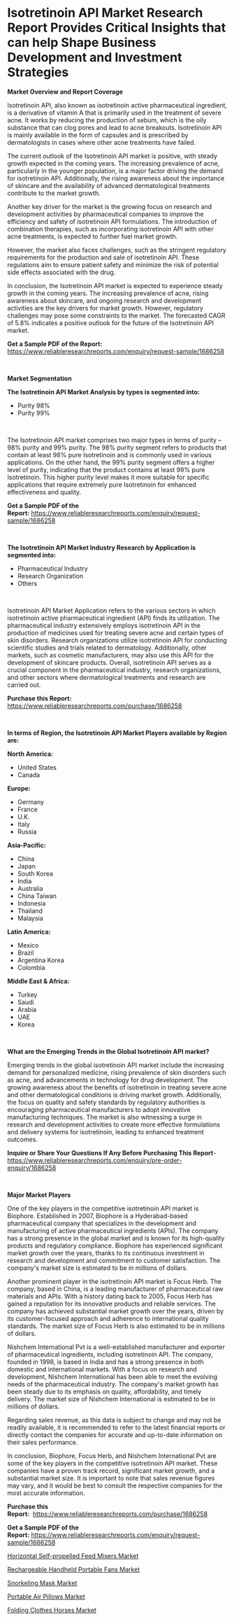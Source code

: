 <p><h1>Isotretinoin API Market Research Report Provides Critical Insights that can help Shape Business Development and Investment Strategies</h1></p><p><strong>Market Overview and Report Coverage</strong></p>
<p><p>Isotretinoin API, also known as isotretinoin active pharmaceutical ingredient, is a derivative of vitamin A that is primarily used in the treatment of severe acne. It works by reducing the production of sebum, which is the oily substance that can clog pores and lead to acne breakouts. Isotretinoin API is mainly available in the form of capsules and is prescribed by dermatologists in cases where other acne treatments have failed.</p><p>The current outlook of the Isotretinoin API market is positive, with steady growth expected in the coming years. The increasing prevalence of acne, particularly in the younger population, is a major factor driving the demand for isotretinoin API. Additionally, the rising awareness about the importance of skincare and the availability of advanced dermatological treatments contribute to the market growth.</p><p>Another key driver for the market is the growing focus on research and development activities by pharmaceutical companies to improve the efficiency and safety of isotretinoin API formulations. The introduction of combination therapies, such as incorporating isotretinoin API with other acne treatments, is expected to further fuel market growth.</p><p>However, the market also faces challenges, such as the stringent regulatory requirements for the production and sale of isotretinoin API. These regulations aim to ensure patient safety and minimize the risk of potential side effects associated with the drug.</p><p>In conclusion, the Isotretinoin API market is expected to experience steady growth in the coming years. The increasing prevalence of acne, rising awareness about skincare, and ongoing research and development activities are the key drivers for market growth. However, regulatory challenges may pose some constraints to the market. The forecasted CAGR of 5.8% indicates a positive outlook for the future of the Isotretinoin API market.</p></p>
<p><strong>Get a Sample PDF of the Report:</strong> <a href="https://www.reliableresearchreports.com/enquiry/request-sample/1686258">https://www.reliableresearchreports.com/enquiry/request-sample/1686258</a></p>
<p>&nbsp;</p>
<p><strong>Market Segmentation</strong></p>
<p><strong>The Isotretinoin API Market Analysis by types is segmented into:</strong></p>
<p><ul><li>Purity 98%</li><li>Purity 99%</li></ul></p>
<p>&nbsp;</p>
<p><p>The Isotretinoin API market comprises two major types in terms of purity – 98% purity and 99% purity. The 98% purity segment refers to products that contain at least 98% pure Isotretinoin and is commonly used in various applications. On the other hand, the 99% purity segment offers a higher level of purity, indicating that the product contains at least 99% pure Isotretinoin. This higher purity level makes it more suitable for specific applications that require extremely pure Isotretinoin for enhanced effectiveness and quality.</p></p>
<p><strong>Get a Sample PDF of the Report:</strong>&nbsp;<a href="https://www.reliableresearchreports.com/enquiry/request-sample/1686258">https://www.reliableresearchreports.com/enquiry/request-sample/1686258</a></p>
<p>&nbsp;</p>
<p><strong>The Isotretinoin API Market Industry Research by Application is segmented into:</strong></p>
<p><ul><li>Pharmaceutical Industry</li><li>Research Organization</li><li>Others</li></ul></p>
<p>&nbsp;</p>
<p><p>Isotretinoin API Market Application refers to the various sectors in which isotretinoin active pharmaceutical ingredient (API) finds its utilization. The pharmaceutical industry extensively employs isotretinoin API in the production of medicines used for treating severe acne and certain types of skin disorders. Research organizations utilize isotretinoin API for conducting scientific studies and trials related to dermatology. Additionally, other markets, such as cosmetic manufacturers, may also use this API for the development of skincare products. Overall, isotretinoin API serves as a crucial component in the pharmaceutical industry, research organizations, and other sectors where dermatological treatments and research are carried out.</p></p>
<p><strong>Purchase this Report:</strong>&nbsp; <a href="https://www.reliableresearchreports.com/purchase/1686258">https://www.reliableresearchreports.com/purchase/1686258</a></p>
<p>&nbsp;</p>
<p><strong>In terms of Region, the Isotretinoin API Market Players available by Region are:</strong></p>
<p>
    <p> <strong> North America: </strong>
        <ul>
            <li>United States</li>
            <li>Canada</li>
        </ul>
        </p> 
    <p> <strong> Europe: </strong>
        <ul>
            <li>Germany</li>
            <li>France</li>
            <li>U.K.</li>
            <li>Italy</li>
            <li>Russia</li>
        </ul>
        </p> 
    <p> <strong> Asia-Pacific: </strong>
        <ul>
            <li>China</li>
            <li>Japan</li>
            <li>South Korea</li>
            <li>India</li>
            <li>Australia</li>
            <li>China Taiwan</li>
            <li>Indonesia</li>
            <li>Thailand</li>
            <li>Malaysia</li>
        </ul>
        </p> 
    <p> <strong> Latin America: </strong>
        <ul>
            <li>Mexico</li>
            <li>Brazil</li>
            <li>Argentina Korea</li>
            <li>Colombia</li>
        </ul>
        </p> 
    <p> <strong> Middle East & Africa: </strong>
        <ul>
            <li>Turkey</li>
            <li>Saudi</li>
            <li>Arabia</li>
            <li>UAE</li>
            <li>Korea</li>
        </ul>
    </p>
    </p>
<p>&nbsp;</p>
<p><strong>What are the Emerging Trends in the Global Isotretinoin API market?</strong></p>
<p><p>Emerging trends in the global isotretinoin API market include the increasing demand for personalized medicine, rising prevalence of skin disorders such as acne, and advancements in technology for drug development. The growing awareness about the benefits of isotretinoin in treating severe acne and other dermatological conditions is driving market growth. Additionally, the focus on quality and safety standards by regulatory authorities is encouraging pharmaceutical manufacturers to adopt innovative manufacturing techniques. The market is also witnessing a surge in research and development activities to create more effective formulations and delivery systems for isotretinoin, leading to enhanced treatment outcomes.</p></p>
<p><strong>Inquire or Share Your Questions If Any Before Purchasing This Report</strong>- <a href="https://www.reliableresearchreports.com/enquiry/pre-order-enquiry/1686258">https://www.reliableresearchreports.com/enquiry/pre-order-enquiry/1686258</a></p>
<p>&nbsp;</p>
<p><strong>Major Market Players</strong></p>
<p><p>One of the key players in the competitive isotretinoin API market is Biophore. Established in 2007, Biophore is a Hyderabad-based pharmaceutical company that specializes in the development and manufacturing of active pharmaceutical ingredients (APIs). The company has a strong presence in the global market and is known for its high-quality products and regulatory compliance. Biophore has experienced significant market growth over the years, thanks to its continuous investment in research and development and commitment to customer satisfaction. The company's market size is estimated to be in millions of dollars.</p><p>Another prominent player in the isotretinoin API market is Focus Herb. The company, based in China, is a leading manufacturer of pharmaceutical raw materials and APIs. With a history dating back to 2005, Focus Herb has gained a reputation for its innovative products and reliable services. The company has achieved substantial market growth over the years, driven by its customer-focused approach and adherence to international quality standards. The market size of Focus Herb is also estimated to be in millions of dollars.</p><p>Nishchem International Pvt is a well-established manufacturer and exporter of pharmaceutical ingredients, including isotretinoin API. The company, founded in 1998, is based in India and has a strong presence in both domestic and international markets. With a focus on research and development, Nishchem International has been able to meet the evolving needs of the pharmaceutical industry. The company's market growth has been steady due to its emphasis on quality, affordability, and timely delivery. The market size of Nishchem International is estimated to be in millions of dollars.</p><p>Regarding sales revenue, as this data is subject to change and may not be readily available, it is recommended to refer to the latest financial reports or directly contact the companies for accurate and up-to-date information on their sales performance.</p><p>In conclusion, Biophore, Focus Herb, and Nishchem International Pvt are some of the key players in the competitive isotretinoin API market. These companies have a proven track record, significant market growth, and a substantial market size. It is important to note that sales revenue figures may vary, and it would be best to consult the respective companies for the most accurate information.</p></p>
<p><strong>Purchase this Report:</strong>&nbsp;&nbsp;<a href="https://www.reliableresearchreports.com/purchase/1686258">https://www.reliableresearchreports.com/purchase/1686258</a></p>
<p></p>
<p><strong>Get a Sample PDF of the Report:</strong>&nbsp;<a href="https://www.reliableresearchreports.com/enquiry/request-sample/1686258">https://www.reliableresearchreports.com/enquiry/request-sample/1686258</a></p>
<p><p><a href="https://www.linkedin.com/pulse/decoding-horizontal-self-propelled-feed-mixers-market/">Horizontal Self-propelled Feed Mixers Market</a></p><p><a href="https://www.linkedin.com/pulse/rechargeable-handheld-portable-fans-market-size-share/">Rechargeable Handheld Portable Fans Market</a></p><p><a href="https://www.linkedin.com/pulse/snorkeling-mask-market-research-report-unlocks-analysis/">Snorkeling Mask Market</a></p><p><a href="https://www.linkedin.com/pulse/portable-air-pillows-market-size-2023-2030-global-industrial/">Portable Air Pillows Market</a></p><p><a href="https://www.linkedin.com/pulse/folding-clothes-horses-market-research-report-unlocks-analysis/">Folding Clothes Horses Market</a></p></p>